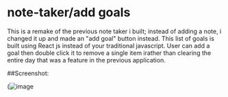 # note-taker/add goals
This is a remake of the previous note taker i built; instead of adding a note, i changed it up and made an "add goal" button instead. This list of goals  is built using React js instead of your traditional javascript. User can add a goal then double click it to remove a single item irather than clearing the entire day that was a feature in the previous application.


##Screenshot: 

(![image](https://user-images.githubusercontent.com/97990379/185046926-2171ac6b-a7c8-47ba-af8d-ec938d5ed957.png)




